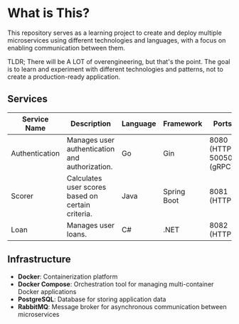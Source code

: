 # What is This?

This repository serves as a learning project to create and deploy multiple microservices using different technologies and languages, with a focus on enabling communication between them.

TLDR; There will be A LOT of overengineering, but that's the point. The goal is to learn and experiment with different technologies and patterns, not to create a production-ready application.

## Services

| Service Name   | Description                                       | Language | Framework   | Ports                     |
| -------------- | ------------------------------------------------- | -------- | ----------- | ------------------------- |
| Authentication | Manages user authentication and authorization.    | Go       | Gin         | 8080 (HTTP), 50050 (gRPC) |
| Scorer         | Calculates user scores based on certain criteria. | Java     | Spring Boot | 8081 (HTTP)               |
| Loan           | Manages user loans.                               | C#       | .NET        | 8082 (HTTP)               |

## Infrastructure

- **Docker**: Containerization platform
- **Docker Compose**: Orchestration tool for managing multi-container Docker applications
- **PostgreSQL**: Database for storing application data
- **RabbitMQ**: Message broker for asynchronous communication between microservices
